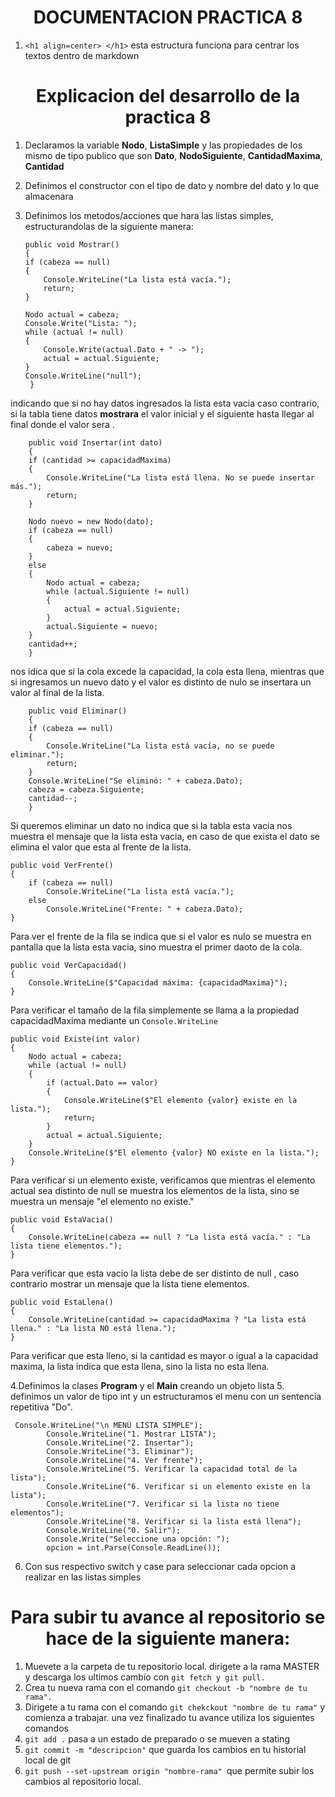 <h1 align="center"> DOCUMENTACION PRACTICA 8</h1>

1. `<h1 align=center> </h1>` esta estructura funciona para centrar los textos dentro de markdown

<h1 align="center">Explicacion del desarrollo de la practica 8</h1>

1.  Declaramos la variable **Nodo**, **ListaSimple** y las propiedades de los mismo de tipo publico que son **Dato**, **NodoSiguiente**, **CantidadMaxima**, **Cantidad**
2.  Definimos el constructor con el tipo de dato y nombre del dato y lo que almacenara
3.  Definimos los metodos/acciones que hara las listas simples, estructurandolas de la siguiente manera:

        public void Mostrar()
        {
        if (cabeza == null)
        {
            Console.WriteLine("La lista está vacía.");
            return;
        }

        Nodo actual = cabeza;
        Console.Write("Lista: ");
        while (actual != null)
        {
            Console.Write(actual.Dato + " -> ");
            actual = actual.Siguiente;
        }
        Console.WriteLine("null");
         }

indicando que si no hay datos ingresados la lista esta vacia caso contrario, si la tabla tiene datos **mostrara** el valor inicial y el siguiente hasta llegar al final donde el valor sera .

        public void Insertar(int dato)
        {
        if (cantidad >= capacidadMaxima)
        {
            Console.WriteLine("La lista está llena. No se puede insertar más.");
            return;
        }

        Nodo nuevo = new Nodo(dato);
        if (cabeza == null)
        {
            cabeza = nuevo;
        }
        else
        {
            Nodo actual = cabeza;
            while (actual.Siguiente != null)
            {
                actual = actual.Siguiente;
            }
            actual.Siguiente = nuevo;
        }
        cantidad++;
        }

nos idica que si la cola excede la capacidad, la cola esta llena, mientras que si ingresamos un nuevo dato y el valor es distinto de nulo se insertara un valor al final de la lista.

        public void Eliminar()
        {
        if (cabeza == null)
        {
            Console.WriteLine("La lista está vacía, no se puede eliminar.");
            return;
        }
        Console.WriteLine("Se eliminó: " + cabeza.Dato);
        cabeza = cabeza.Siguiente;
        cantidad--;
        }

Si queremos eliminar un dato no indica que si la tabla esta vacia nos muestra el mensaje que la lista esta vacia, en caso de que exista el dato se elimina el valor que esta al frente de la lista.

    public void VerFrente()
    {
        if (cabeza == null)
            Console.WriteLine("La lista está vacía.");
        else
            Console.WriteLine("Frente: " + cabeza.Dato);
    }

Para ver el frente de la fila se indica que si el valor es nulo se muestra en pantalla que la lista esta vacia, sino muestra el primer daoto de la cola.

    public void VerCapacidad()
    {
        Console.WriteLine($"Capacidad máxima: {capacidadMaxima}");
    }

Para verificar el tamaño de la fila simplemente se llama a la propiedad capacidadMaxima mediante un `Console.WriteLine`

    public void Existe(int valor)
    {
        Nodo actual = cabeza;
        while (actual != null)
        {
            if (actual.Dato == valor)
            {
                Console.WriteLine($"El elemento {valor} existe en la lista.");
                return;
            }
            actual = actual.Siguiente;
        }
        Console.WriteLine($"El elemento {valor} NO existe en la lista.");
    }

Para verificar si un elemento existe, verificamos que mientras el elemento actual sea distinto de null se muestra los elementos de la lista, sino se muestra un mensaje "el elemento no existe."

    public void EstaVacia()
    {
        Console.WriteLine(cabeza == null ? "La lista está vacía." : "La lista tiene elementos.");
    }

Para verificar que esta vacio la lista debe de ser distinto de null , caso contrario mostrar un mensaje que la lista tiene elementos.

    public void EstaLlena()
    {
        Console.WriteLine(cantidad >= capacidadMaxima ? "La lista está llena." : "La lista NO está llena.");
    }

Para verificar que esta lleno, si la cantidad es mayor o igual a la capacidad maxima, la lista indica que esta llena, sino la lista no esta llena.

4.Definimos la clases **Program** y el **Main** creando un objeto lista 5. definimos un valor de tipo int y un estructuramos el menu con un sentencia repetitiva "Do".

     Console.WriteLine("\n MENÚ LISTA SIMPLE");
            Console.WriteLine("1. Mostrar LISTA");
            Console.WriteLine("2. Insertar");
            Console.WriteLine("3. Eliminar");
            Console.WriteLine("4. Ver frente");
            Console.WriteLine("5. Verificar la capacidad total de la lista");
            Console.WriteLine("6. Verificar si un elemento existe en la lista");
            Console.WriteLine("7. Verificar si la lista no tiene elementos");
            Console.WriteLine("8. Verificar si la lista está llena");
            Console.WriteLine("0. Salir");
            Console.Write("Seleccione una opción: ");
            opcion = int.Parse(Console.ReadLine());

6. Con sus respectivo switch y case para seleccionar cada opcion a realizar en las listas simples

<h1 align= "center">Para subir tu avance al repositorio se hace de la siguiente manera:</h1>

1. Muevete a la carpeta de tu repositorio local.
   dirigete a la rama MASTER y descarga los ultimos cambio con `git fetch y git pull.`
2. Crea tu nueva rama con el comando `git checkout -b "nombre de tu rama".`
3. Dirigete a tu rama con el comando `git chekckout "nombre de tu rama"` y comienza a trabajar.
   una vez finalizado tu avance utiliza los siguientes comandos
4. `git add .` pasa a un estado de preparado o se mueven a stating
5. `git commit -m "descripcion"` que guarda los cambios en tu historial local de git
6. `git push --set-upstream origin "nombre-rama" `que permite subir los cambios al repositorio local.
